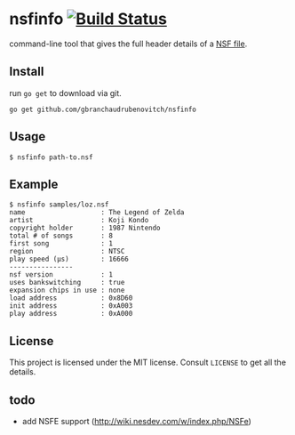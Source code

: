 # nsfinfo [![Build Status](https://travis-ci.org/gbranchaudrubenovitch/nsfinfo.svg?branch=master)](https://travis-ci.org/gbranchaudrubenovitch/nsfinfo)

command-line tool that gives the full header details of a [NSF file](http://wiki.nesdev.com/w/index.php/NSF).

## Install
run `go get` to download via git.

    go get github.com/gbranchaudrubenovitch/nsfinfo

## Usage
    $ nsfinfo path-to.nsf

## Example
    $ nsfinfo samples/loz.nsf
    name                   : The Legend of Zelda
    artist                 : Koji Kondo
    copyright holder       : 1987 Nintendo
    total # of songs       : 8
    first song             : 1
    region                 : NTSC
    play speed (µs)        : 16666
    ----------------
    nsf version            : 1
    uses bankswitching     : true
    expansion chips in use : none
    load address           : 0x8D60
    init address           : 0xA003
    play address           : 0xA000

## License
This project is licensed under the MIT license. Consult `LICENSE` to get all the details.

## todo
* add NSFE support (http://wiki.nesdev.com/w/index.php/NSFe)

